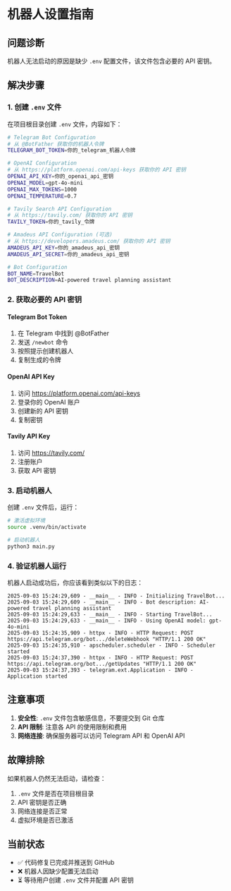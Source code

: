 # 机器人设置指南

## 问题诊断

机器人无法启动的原因是缺少 `.env` 配置文件，该文件包含必要的 API 密钥。

## 解决步骤

### 1. 创建 `.env` 文件

在项目根目录创建 `.env` 文件，内容如下：

```bash
# Telegram Bot Configuration
# 从 @BotFather 获取你的机器人令牌
TELEGRAM_BOT_TOKEN=你的_telegram_机器人令牌

# OpenAI Configuration
# 从 https://platform.openai.com/api-keys 获取你的 API 密钥
OPENAI_API_KEY=你的_openai_api_密钥
OPENAI_MODEL=gpt-4o-mini
OPENAI_MAX_TOKENS=1000
OPENAI_TEMPERATURE=0.7

# Tavily Search API Configuration
# 从 https://tavily.com/ 获取你的 API 密钥
TAVILY_TOKEN=你的_tavily_令牌

# Amadeus API Configuration (可选)
# 从 https://developers.amadeus.com/ 获取你的 API 密钥
AMADEUS_API_KEY=你的_amadeus_api_密钥
AMADEUS_API_SECRET=你的_amadeus_api_密钥

# Bot Configuration
BOT_NAME=TravelBot
BOT_DESCRIPTION=AI-powered travel planning assistant
```

### 2. 获取必要的 API 密钥

#### Telegram Bot Token
1. 在 Telegram 中找到 @BotFather
2. 发送 `/newbot` 命令
3. 按照提示创建机器人
4. 复制生成的令牌

#### OpenAI API Key
1. 访问 https://platform.openai.com/api-keys
2. 登录你的 OpenAI 账户
3. 创建新的 API 密钥
4. 复制密钥

#### Tavily API Key
1. 访问 https://tavily.com/
2. 注册账户
3. 获取 API 密钥

### 3. 启动机器人

创建 `.env` 文件后，运行：

```bash
# 激活虚拟环境
source .venv/bin/activate

# 启动机器人
python3 main.py
```

### 4. 验证机器人运行

机器人启动成功后，你应该看到类似以下的日志：

```
2025-09-03 15:24:29,609 - __main__ - INFO - Initializing TravelBot...
2025-09-03 15:24:29,609 - __main__ - INFO - Bot description: AI-powered travel planning assistant
2025-09-03 15:24:29,633 - __main__ - INFO - Starting TravelBot...
2025-09-03 15:24:29,633 - __main__ - INFO - Using OpenAI model: gpt-4o-mini
2025-09-03 15:24:35,909 - httpx - INFO - HTTP Request: POST https://api.telegram.org/bot.../deleteWebhook "HTTP/1.1 200 OK"
2025-09-03 15:24:35,910 - apscheduler.scheduler - INFO - Scheduler started
2025-09-03 15:24:37,390 - httpx - INFO - HTTP Request: POST https://api.telegram.org/bot.../getUpdates "HTTP/1.1 200 OK"
2025-09-03 15:24:37,393 - telegram.ext.Application - INFO - Application started
```

## 注意事项

1. **安全性**: `.env` 文件包含敏感信息，不要提交到 Git 仓库
2. **API 限制**: 注意各 API 的使用限制和费用
3. **网络连接**: 确保服务器可以访问 Telegram API 和 OpenAI API

## 故障排除

如果机器人仍然无法启动，请检查：

1. `.env` 文件是否在项目根目录
2. API 密钥是否正确
3. 网络连接是否正常
4. 虚拟环境是否已激活

## 当前状态

- ✅ 代码修复已完成并推送到 GitHub
- ❌ 机器人因缺少配置无法启动
- ⏳ 等待用户创建 `.env` 文件并配置 API 密钥

